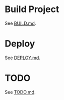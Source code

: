Build Project
=======

See [BUILD.md](BUILD.md).

Deploy
=======

See [DEPLOY.md](DEPLOY.md).

TODO
=======

See [TODO.md](TODO.md).
